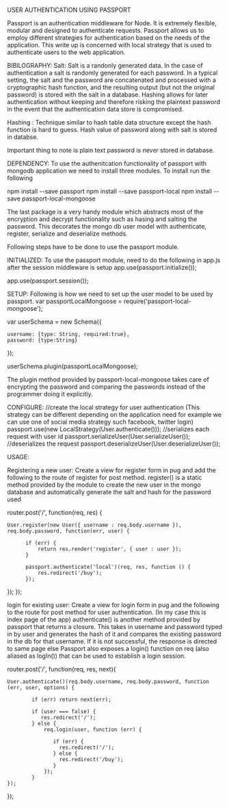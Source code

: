 USER AUTHENTICATION USING PASSPORT

Passport is an authentication middleware for Node. It is extremely flexible, modular and designed to authenticate requests. 
Passport allows us to employ different strategies for authentication based on the needs of the application.
This write up is concerned with local strategy that is used to authenticate users to the web application.

BIBILOGRAPHY:
Salt: Salt is a randonly generated data. In the case of authentication a salt is randomly generated for each password.
In a typical setting, the salt and the password are concatenated and processed with a cryptographic hash function, 
and the resulting output (but not the original password) is stored with the salt in a database. 
Hashing allows for later authentication without keeping and therefore risking the plaintext password in the event that the authentication data store is compromised.

Hashing : Technique similar to hash table data structure except the hash function is hard to guess. 
Hash value of password along with salt is stored in databse.

Important thing to note is plain text password is never stored in database.

DEPENDENCY:
To use the authenitcation functionality of passport with mongodb application we need to install three modules. 
To install run the following

npm install --save passport
npm install --save passport-local
npm install --save passport-local-mongoose

The last package is a very handy module which abstracts most of the encryption and 
decrypt functionality such as hasing and salting the password. 
This decorates the mongo db user model with authenticate, register, serialize and deserialize methods.

Following steps have to be done to use the passport module.

INITIALIZED:
To use the passport module, need to do the following in app.js after the session middleware is setup
app.use(passport.initialize());

app.use(passport.session());

SETUP:
Following is how we need to set up the user model to be used by passport.
var passportLocalMongoose = require('passport-local-mongoose');

var userSchema = new Schema({

    username: {type: String, required:true},
    password: {type:String}  
});

userSchema.plugin(passportLocalMongoose);

The plugin method provided by passport-local-mongoose takes care of encrypting the password and 
comparing the passwords instead of the programmer doing it explicitly.

CONFIGURE:
//create the local strategy for user authentication 
(This strategy can be different depending on the application need 
for example we can use one of social media strategy such facebook, twitter login)
passport.use(new LocalStrategy(User.authenticate())); 
//serializes each request with user id
passport.serializeUser(User.serializeUser());
//deserializes the request
passport.deserializeUser(User.deserializeUser());


USAGE:

Registering a new user:
Create a view for register form in pug and add the following to the route of register for post method.
register() is a static method provided by the module to create the new user in the mongo database and 
automatically generate the salt and hash for the password used 

router.post('/', function(req, res) {

    User.register(new User({ username : req.body.username }), req.body.password, function(err, user) { 
  
          if (err) {
              return res.render('register', { user : user });
          }

          passport.authenticate('local')(req, res, function () {
              res.redirect('/buy');
          });
  });
});

login for existing user:
Create a view for login form in pug and the following to the route for post method for user authentication.
(In my case this is index page of the app)
authenticate() is another method provided by passport that returns a closure. 
This takes in username and password typed in by user and generates the hash of it and compares the existing password in the db for that username. If it is not successful, the response is directed to same page else 
Passport also exposes a login() function on req (also aliased as logIn()) that can be used to establish a login session.

router.post('/', function(req, res, next){

    User.authenticate()(req.body.username, req.body.password, function (err, user, options) {
  
            if (err) return next(err);

            if (user === false) {
               res.redirect('/');
            } else {
                req.login(user, function (err) {

                   if (err) {
                     res.redirect('/');
                   } else {
                     res.redirect('/buy');
                   }
                });
            }
    });
  
});
